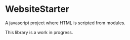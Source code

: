 # WebsiteStarter
A javascript project where HTML is scripted from modules.

This library is a work in progress.

